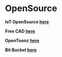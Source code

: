# OpenSource


**IoT OpenSource [here](https://www.postscapes.com/internet-of-things-award/open-source/)**

**Free CAD [here](https://www.freecadweb.org/)**

**OpenToonz [here](https://opentoonz.github.io/e/)**

**Bit Bucket [here](https://bitbucket.org/)**
